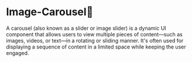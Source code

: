 # Image-Carousel🎠
A carousel (also known as a slider or image slider) is a dynamic UI component that allows users to view multiple pieces of content—such as images, videos, or text—in a rotating or sliding manner. It's often used for displaying a sequence of content in a limited space while keeping the user engaged.

